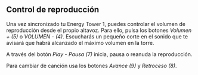 ## Control de reproducción

Una vez sincronizado tu Energy Tower 1, puedes controlar el volumen de reproducción desde el propio altavoz. Para ello, pulsa los botones *Volumen + (5)* o *VOLUMEN - (4)*. Escucharás un pequeño corte en el sonido que te avisará que habrá alcanzado el máximo volumen en la torre.

A través del botón *Play - Pausa (7)* inicia, pausa o reanuda la reproducción.

Para cambiar de canción usa los botones *Avance (9)* y *Retroceso (8)*.
